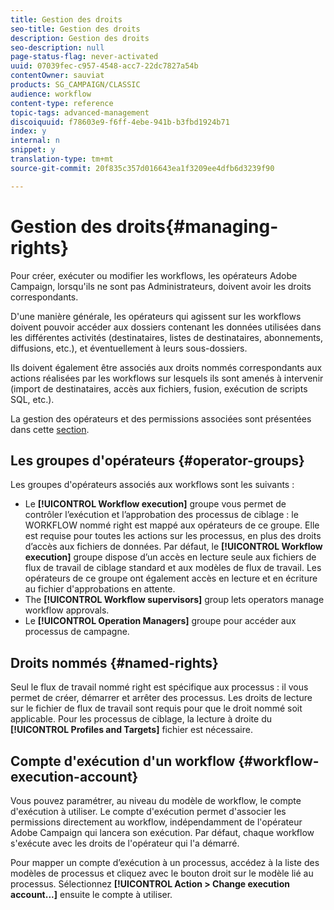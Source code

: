 ```yaml
---
title: Gestion des droits
seo-title: Gestion des droits
description: Gestion des droits
seo-description: null
page-status-flag: never-activated
uuid: 07039fec-c957-4548-acc7-22dc7827a54b
contentOwner: sauviat
products: SG_CAMPAIGN/CLASSIC
audience: workflow
content-type: reference
topic-tags: advanced-management
discoiquuid: f78603e9-f6ff-4ebe-941b-b3fbd1924b71
index: y
internal: n
snippet: y
translation-type: tm+mt
source-git-commit: 20f835c357d016643ea1f3209ee4dfb6d3239f90

---
```



# Gestion des droits{#managing-rights}

Pour créer, exécuter ou modifier les workflows, les opérateurs Adobe Campaign, lorsqu&#39;ils ne sont pas Administrateurs, doivent avoir les droits correspondants.

D&#39;une manière générale, les opérateurs qui agissent sur les workflows doivent pouvoir accéder aux dossiers contenant les données utilisées dans les différentes activités (destinataires, listes de destinataires, abonnements, diffusions, etc.), et éventuellement à leurs sous-dossiers.

Ils doivent également être associés aux droits nommés correspondants aux actions réalisées par les workflows sur lesquels ils sont amenés à intervenir (import de destinataires, accès aux fichiers, fusion, exécution de scripts SQL, etc.).

La gestion des opérateurs et des permissions associées sont présentées dans cette [section](../../platform/using/access-management.md).

## Les groupes d&#39;opérateurs {#operator-groups}

Les groupes d&#39;opérateurs associés aux workflows sont les suivants :

* Le **[!UICONTROL Workflow execution]** groupe vous permet de contrôler l’exécution et l’approbation des processus de ciblage : le WORKFLOW nommé right est mappé aux opérateurs de ce groupe. Elle est requise pour toutes les actions sur les processus, en plus des droits d’accès aux fichiers de données. Par défaut, le **[!UICONTROL Workflow execution]** groupe dispose d’un accès en lecture seule aux fichiers de flux de travail de ciblage standard et aux modèles de flux de travail. Les opérateurs de ce groupe ont également accès en lecture et en écriture au fichier d&#39;approbations en attente.
* The **[!UICONTROL Workflow supervisors]** group lets operators manage workflow approvals.
* Le **[!UICONTROL Operation Managers]** groupe pour accéder aux processus de campagne.

## Droits nommés {#named-rights}

Seul le flux de travail nommé right est spécifique aux processus : il vous permet de créer, démarrer et arrêter des processus. Les droits de lecture sur le fichier de flux de travail sont requis pour que le droit nommé soit applicable. Pour les processus de ciblage, la lecture à droite du **[!UICONTROL Profiles and Targets]** fichier est nécessaire.

## Compte d&#39;exécution d&#39;un workflow {#workflow-execution-account}

Vous pouvez paramétrer, au niveau du modèle de workflow, le compte d&#39;exécution à utiliser. Le compte d&#39;exécution permet d&#39;associer les permissions directement au workflow, indépendamment de l&#39;opérateur Adobe Campaign qui lancera son exécution. Par défaut, chaque workflow s&#39;exécute avec les droits de l&#39;opérateur qui l&#39;a démarré.

Pour mapper un compte d’exécution à un processus, accédez à la liste des modèles de processus et cliquez avec le bouton droit sur le modèle lié au processus. Sélectionnez **[!UICONTROL Action > Change execution account...]** ensuite le compte à utiliser.
